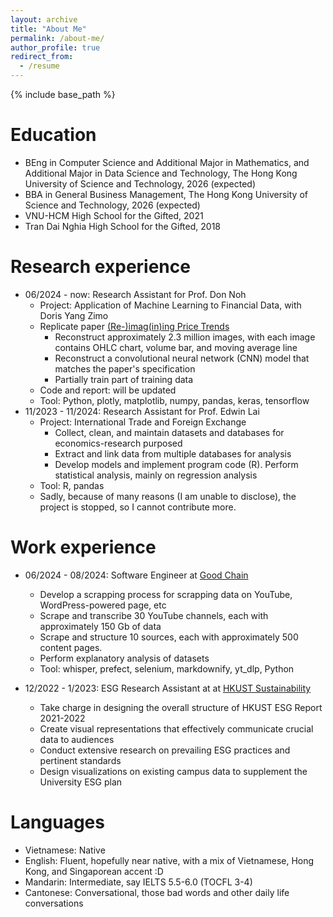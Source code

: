 ```yaml
---
layout: archive
title: "About Me"
permalink: /about-me/
author_profile: true
redirect_from:
  - /resume
---
```


{% include base_path %}

Education
======
* BEng in Computer Science and Additional Major in Mathematics, and Additional Major in Data Science and Technology, The Hong Kong University of Science and Technology, 2026 (expected)
* BBA in General Business Management, The Hong Kong University of Science and Technology, 2026 (expected)
* VNU-HCM High School for the Gifted, 2021
* Tran Dai Nghia High School for the Gifted, 2018

Research experience
=====
* 06/2024 - now: Research Assistant for Prof. Don Noh
  * Project: Application of Machine Learning to Financial Data, with Doris Yang Zimo
  * Replicate paper [(Re-)imag(in)ing Price Trends](https://economics.yale.edu/research/re-imagining-price-trends)
    * Reconstruct approximately 2.3 million images, with each image contains OHLC chart, volume bar, and moving average line
    * Reconstruct a convolutional neural network (CNN) model that matches the paper's specification
    * Partially train part of training data
  * Code and report: will be updated
  * Tool: Python, plotly, matplotlib, numpy, pandas, keras, tensorflow
* 11/2023 - 11/2024: Research Assistant for Prof. Edwin Lai
  * Project: International Trade and Foreign Exchange
    * Collect, clean, and maintain datasets and databases for economics-research purposed
    * Extract and link data from multiple databases for analysis
    * Develop models and implement program code (R). Perform statistical analysis, mainly on regression analysis
  * Tool: R, pandas
  * Sadly, because of many reasons (I am unable to disclose), the project is stopped, so I cannot contribute more.

Work experience
======
* 06/2024 - 08/2024: Software Engineer at [Good Chain](https://www.good-chain.com/)
  * Develop a scrapping process for scrapping data on YouTube, WordPress-powered page, etc
  * Scrape and transcribe 30 YouTube channels, each with approximately 150 Gb of data
  * Scrape and structure 10 sources, each with approximately 500 content pages.
  * Perform explanatory analysis of datasets
  * Tool: whisper, prefect, selenium, markdownify, yt_dlp, Python

* 12/2022 - 1/2023: ESG Research Assistant at at [HKUST Sustainability](https://sust.hkust.edu.hk/)
  * Take charge in designing the overall structure of HKUST ESG Report 2021-2022 
  * Create visual representations that effectively communicate crucial data to audiences
  * Conduct extensive research on prevailing ESG practices and pertinent standards
  * Design visualizations on existing campus data to supplement the University ESG plan

Languages
=====
* Vietnamese: Native
* English: Fluent, hopefully near native, with a mix of Vietnamese, Hong Kong, and Singaporean accent :D
* Mandarin: Intermediate, say IELTS 5.5-6.0 (TOCFL 3-4)
* Cantonese: Conversational, those bad words and other daily life conversations


